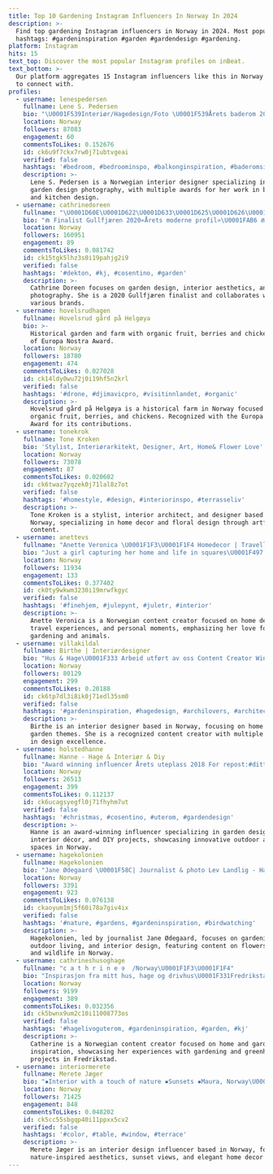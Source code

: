 ```yaml
---
title: Top 10 Gardening Instagram Influencers In Norway In 2024
description: >-
  Find top gardening Instagram influencers in Norway in 2024. Most popular
  hashtags: #gardeninspiration #garden #gardendesign #gardening.
platform: Instagram
hits: 15
text_top: Discover the most popular Instagram profiles on inBeat.
text_bottom: >-
  Our platform aggregates 15 Instagram influencers like this in Norway for you
  to connect with.
profiles:
  - username: lenespedersen
    fullname: Lene S. Pedersen
    bio: "\U0001F539Interiør/Hagedesign/Foto \U0001F539Årets baderom 2022 \U0001F539FinalenVixenAwards 2021 \U0001F539Årets kjøkken 2020 \U0001F539Finalist Gullfjæren 2018/19/20/21,22 \U0001F5392. pl2017 Sandefjord"
    location: Norway
    followers: 87083
    engagement: 60
    commentsToLikes: 0.152676
    id: ck6u9f7ckx7rw0j71ubtvgeai
    verified: false
    hashtags: '#bedroom, #bedroominspo, #balkonginspiration, #baderomsinspirasjon'
    description: >-
      Lene S. Pedersen is a Norwegian interior designer specializing in home and
      garden design photography, with multiple awards for her work in bathroom
      and kitchen design.
  - username: cathrinedoreen
    fullname: "\U0001D60E\U0001D622\U0001D633\U0001D625\U0001D626\U0001D62F, \U0001D62A\U0001D62F\U0001D635\U0001D626\U0001D633\U0001D62A\U0001D630\U0001D633 & \U0001D62F\U0001D622\U0001D635\U0001D636\U0001D633\U0001D626 \U0001F4F7"
    bio: "⋒ Finalist Gullfjæren 2020«Årets moderne profil»\U0001FAB6 ⋒ My art @inzpero ✍\U0001F3FD ⋒ Vil du bli @vikingbad.no ambassadør?"
    location: Norway
    followers: 160951
    engagement: 89
    commentsToLikes: 0.081742
    id: ck15tgk5lhz3s0i19pahjg2i9
    verified: false
    hashtags: '#dekton, #kj, #cosentino, #garden'
    description: >-
      Cathrine Doreen focuses on garden design, interior aesthetics, and nature
      photography. She is a 2020 Gullfjæren finalist and collaborates with
      various brands.
  - username: hovelsrudhagen
    fullname: Hovelsrud gård på Helgøya
    bio: >-
      Historical garden and farm with organic fruit, berries and chicken. Winner
      of Europa Nostra Award.
    location: Norway
    followers: 18780
    engagement: 474
    commentsToLikes: 0.027028
    id: ck14ldy0wu72j0i19hf5n2krl
    verified: false
    hashtags: '#drone, #djimavicpro, #visitinnlandet, #organic'
    description: >-
      Hovelsrud gård på Helgøya is a historical farm in Norway focused on
      organic fruit, berries, and chickens. Recognized with the Europa Nostra
      Award for its contributions.
  - username: tonekrok
    fullname: Tone Kroken
    bio: 'Stylist, Interiørarkitekt, Designer, Art, Home& Flower Love'
    location: Norway
    followers: 73078
    engagement: 87
    commentsToLikes: 0.020602
    id: ck6twaz7yqzek0j71lal8z7ot
    verified: false
    hashtags: '#homestyle, #design, #interiorinspo, #terrasseliv'
    description: >-
      Tone Kroken is a stylist, interior architect, and designer based in
      Norway, specializing in home decor and floral design through artful
      content.
  - username: anettevs
    fullname: "Anette Veronica \U0001F1F3\U0001F1F4 Homedecor | Travelling| Lifes moments"
    bio: "Just a girl capturing her home and life in squares\U0001F497 Lover of home & garden, animals, God, travelling and all things pink\U0001F338"
    location: Norway
    followers: 11934
    engagement: 133
    commentsToLikes: 0.377402
    id: ck0ty9wkwm3230i19mrwfkgyc
    verified: false
    hashtags: '#finehjem, #julepynt, #juletr, #interior'
    description: >-
      Anette Veronica is a Norwegian content creator focused on home decor,
      travel experiences, and personal moments, emphasizing her love for
      gardening and animals.
  - username: villakildal
    fullname: Birthe | Interiørdesigner
    bio: "Hus & Hage\U0001F333 Arbeid utført av oss Content Creator Winner of; *Årets Gullfjær 2021 *Uterom 2020 *Stue 2019 *Kjøkken 2018 Semifinalist Vixen 2018/2019"
    location: Norway
    followers: 80129
    engagement: 299
    commentsToLikes: 0.20188
    id: ck6tp7dl3i8ik0j71edl35sm0
    verified: false
    hashtags: '#gardeninspiration, #hagedesign, #archilovers, #architecture'
    description: >-
      Birthe is an interior designer based in Norway, focusing on home and
      garden themes. She is a recognized content creator with multiple accolades
      in design excellence.
  - username: holstedhanne
    fullname: Hanne - Hage & Interiør & Diy
    bio: "Award winning influencer Årets uteplass 2018 For repost:#dittuterom Garden\U0001F33Futerom\U0001F33Finterior\U0001F33FDiy Epost:holstedhanne@gmail.com"
    location: Norway
    followers: 26513
    engagement: 399
    commentsToLikes: 0.112137
    id: ck6ucagsyegfl0j71fhyhm7ut
    verified: false
    hashtags: '#christmas, #cosentino, #uterom, #gardendesign'
    description: >-
      Hanne is an award-winning influencer specializing in garden design,
      interior décor, and DIY projects, showcasing innovative outdoor and indoor
      spaces in Norway.
  - username: hagekolonien
    fullname: Hagekolonien
    bio: "Jane Ødegaard \U0001F58C| Journalist & photo Lev Landlig - Hageliv & Uterom \U0001F340| Solvang Allotment in Oslo \U0001F338| Flowers & interior \U0001F408| My cat, bees, birds \U0001F41D\U0001F54A"
    location: Norway
    followers: 3391
    engagement: 923
    commentsToLikes: 0.076138
    id: ckaoyum1mj5f60i78a7giv4ix
    verified: false
    hashtags: '#nature, #gardens, #gardeninspiration, #birdwatching'
    description: >-
      Hagekolonien, led by journalist Jane Ødegaard, focuses on gardening,
      outdoor living, and interior design, featuring content on flowers, nature,
      and wildlife in Norway.
  - username: cathrineshusoghage
    fullname: "c a t h r i n e ✞  /Norway\U0001F1F3\U0001F1F4"
    bio: "Inspirasjon fra mitt hus, hage og drivhus\U0001F331Fredrikstad Hageliv 4/18 Please cred my pictures"
    location: Norway
    followers: 9199
    engagement: 389
    commentsToLikes: 0.032356
    id: ck5bwnx9um2c10i11008773os
    verified: false
    hashtags: '#hagelivoguterom, #gardeninspiration, #garden, #kj'
    description: >-
      Catherine is a Norwegian content creator focused on home and garden
      inspiration, showcasing her experiences with gardening and greenhouse
      projects in Fredrikstad.
  - username: interiormerete
    fullname: Merete Jæger
    bio: "▪️Interior with a touch of nature ▪️Sunsets ▪️Maura, Norway\U0001F1F3\U0001F1F4"
    location: Norway
    followers: 71425
    engagement: 848
    commentsToLikes: 0.048202
    id: ck5cc55sbgqp40i11ppxx5cv2
    verified: false
    hashtags: '#color, #table, #window, #terrace'
    description: >-
      Merete Jæger is an interior design influencer based in Norway, focusing on
      nature-inspired aesthetics, sunset views, and elegant home decor themes.
---
```


